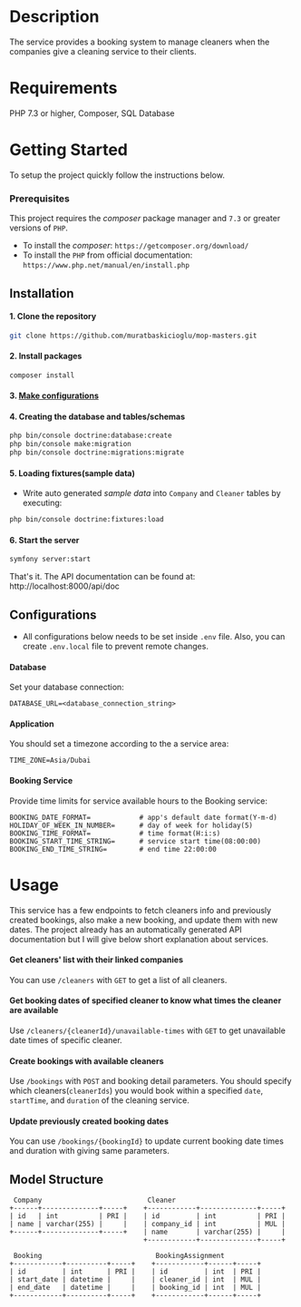 # Description

The service provides a booking system to manage cleaners when the companies give a cleaning service to their clients.

# Requirements

PHP 7.3 or higher,
Composer,
SQL Database


# Getting Started

To setup the project quickly follow the instructions below.

### Prerequisites

This project requires the *composer* package manager and `7.3` or greater versions of `PHP`.
* To install the *composer*: `https://getcomposer.org/download/`
* To install the `PHP` from official documentation: `https://www.php.net/manual/en/install.php`


## Installation

#### 1. Clone the repository
```sh
git clone https://github.com/muratbaskicioglu/mop-masters.git
```
#### 2. Install packages
```sh
composer install
```
#### 3. [Make configurations](#configurations)

#### 4. Creating the database and tables/schemas
```sh
php bin/console doctrine:database:create
php bin/console make:migration
php bin/console doctrine:migrations:migrate
```
#### 5. Loading fixtures(sample data)
* Write auto generated *sample data* into `Company` and `Cleaner` tables by executing:
```sh
php bin/console doctrine:fixtures:load
```
#### 6. Start the server
```sh
symfony server:start
```
That's it. The API documentation can be found at: http://localhost:8000/api/doc

## Configurations

* All configurations below needs to be set inside `.env` file.
Also, you can create `.env.local` file to prevent remote changes.

#### Database

Set your database connection:

```
DATABASE_URL=<database_connection_string>
```

#### Application

You should set a timezone according to the a service area:

```ENV
TIME_ZONE=Asia/Dubai
```

#### Booking Service

Provide time limits for service available hours to the Booking service:

```ENV
BOOKING_DATE_FORMAT=            # app's default date format(Y-m-d)
HOLIDAY_OF_WEEK_IN_NUMBER=      # day of week for holiday(5)
BOOKING_TIME_FORMAT=            # time format(H:i:s)
BOOKING_START_TIME_STRING=      # service start time(08:00:00)
BOOKING_END_TIME_STRING=        # end time 22:00:00
```

# Usage

This service has a few endpoints to fetch cleaners info and previously created bookings, also make a new booking, and update them with new dates. The project already has an automatically generated API documentation but I will give below short explanation about services.

#### Get cleaners' list with their linked companies

You can use `/cleaners` with `GET` to get a list of all cleaners.

#### Get booking dates of specified cleaner to know what times the cleaner are available

Use `/cleaners/{cleanerId}/unavailable-times` with `GET` to get unavailable date times of specific cleaner.

#### Create bookings with available cleaners

Use `/bookings` with `POST` and booking detail parameters. You should specify which cleaners(`cleanerIds`) you would book within a specified `date`, `startTime`, and `duration` of the cleaning service.

#### Update previously created booking dates

You can use `/bookings/{bookingId}` to update current booking date times and duration with giving same parameters.


## Model Structure

```JS
 Company                          Cleaner                             
+------+--------------+-----+    +------------+--------------+-----+
| id   | int          | PRI |    | id         | int          | PRI |
| name | varchar(255) |     |    | company_id | int          | MUL |
+------+--------------+-----+    | name       | varchar(255) |     |
                                 +------------+--------------+-----+
                               
 Booking                            BookingAssignment
+------------+----------+-----+    +------------+------+-----+
| id         | int      | PRI |    | id         | int  | PRI |
| start_date | datetime |     |    | cleaner_id | int  | MUL |
| end_date   | datetime |     |    | booking_id | int  | MUL |
+------------+----------+-----+    +------------+------+-----+
